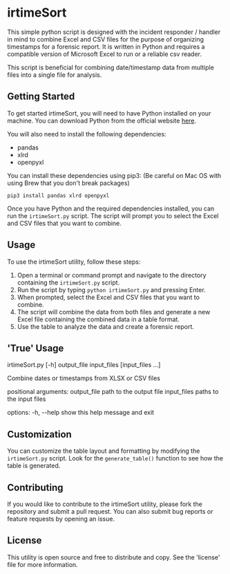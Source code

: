 # irtimeSort

This simple python script is designed with the incident responder / handler in mind to combine Excel and CSV files for the purpose of organizing timestamps for a forensic report. It is written in Python and requires a compatible version of Microsoft Excel to run or a reliable csv reader.

This script is beneficial for combining date/timestamp data from multiple files into a single file for analysis.

## Getting Started

To get started irtimeSort, you will need to have Python installed on your machine. You can download Python from the official website [here](https://www.python.org/downloads/).

You will also need to install the following dependencies:

* pandas
* xlrd
* openpyxl

You can install these dependencies using pip3: (Be careful on Mac OS with using Brew that you don't break packages)

```
pip3 install pandas xlrd openpyxl
```

Once you have Python and the required dependencies installed, you can run the `irtimeSort.py` script. The script will prompt you to select the Excel and CSV files that you want to combine.

## Usage

To use the irtimeSort utility, follow these steps:

1. Open a terminal or command prompt and navigate to the directory containing the `irtimeSort.py` script.
2. Run the script by typing `python irtimeSort.py` and pressing Enter.
3. When prompted, select the Excel and CSV files that you want to combine.
4. The script will combine the data from both files and generate a new Excel file containing the combined data in a table format.
5. Use the table to analyze the data and create a forensic report.

## 'True' Usage

irtimeSort.py [-h] output_file input_files [input_files ...]

Combine dates or timestamps from XLSX or CSV files

positional arguments:
  output_file  path to the output file
  input_files  paths to the input files

options:
  -h, --help   show this help message and exit

## Customization

You can customize the table layout and formatting by modifying the `irtimeSort.py` script. Look for the `generate_table()` function to see how the table is generated.

## Contributing

If you would like to contribute to the irtimeSort utility, please fork the repository and submit a pull request. You can also submit bug reports or feature requests by opening an issue.

## License

This utility is open source and free to distribute and copy. See the 'license' file for more information.
